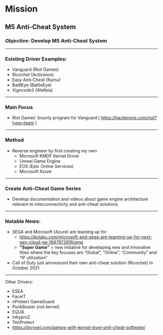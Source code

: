 # Mission
## **M5 Anti-Cheat System**
### *Objective:* Develop M5 Anti-Cheat System 
---
### Existing Driver Examples:
- Vanguard (Riot Games)
- Ricochet (Activision)
- Easy Anti-Cheat (Kamu)
- BattlEye (BattleEye)
- Xigncode3 (Wellbia)
---
### Main Focus
- Riot Games' bounty program for Vanguard [ https://hackerone.com/riot?type=team ]
---
### Method
- Reverse engineer by first creating my own 
  - Microsoft KMDF Kernel Driver
  - Unreal Game Engine
  - EOS (Epic Online Services)
  - Microsoft Azure
---
### Create Anti-Cheat Game Series
- Develop documentation and videos about game engine architecture relevant to interconnectivity and anti-cheat solutions
---
### Notable News:
- SEGA and Microsoft (Azure) are teaming up for 
  - https://kotaku.com/microsoft-and-sega-are-teaming-up-for-next-gen-cloud-ga-1847972816/amp
  - **“Super Game”** = new initiative for developing new and innovative titles where the key focuses are “Global”, “Online”, “Community” and “IP utilization”
- Call of Duty just announced their own anti-cheat solution (Ricochet) in October 2021

---
Other Drivers:
- ESEA
- FaceIT
- nProtect GameGuard
- PunkBuster (not kernel)
- EQU8
- mhypro2
- TenProtect
- *https://levvvel.com/games-with-kernel-level-anti-cheat-software/*


